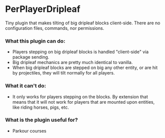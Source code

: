 # PerPlayerDripleaf

Tiny plugin that makes tilting of big dripleaf blocks client-side.
There are no configuration files, commands, nor permissions.

### What this plugin **can** do:

- Players stepping on big dripleaf blocks is handled "client-side" via package sending.
- Big dripleaf mechanics are pretty much identical to vanilla.
- When big dripleaf blocks are stepped on big any other entity, or are hit by projectiles, they will tilt normally for all players.

### What it **can't** do:

- It only works for players stepping on the blocks. By extension that means that it will not work for players that are mounted upon entities, like riding horses, pigs, etc.

### What is the plugin useful for?

- Parkour courses